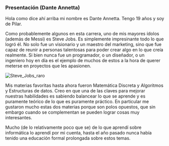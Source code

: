 ### Presentación (Dante Annetta)

Hola como dice ahí arriba mi nombre es Dante Annetta. Tengo 19 años y soy de Pilar.

Como probablemente algunos en esta carrera, uno de mis mayores ídolos (además de Messi) es Steve Jobs. Es simplemente impresinante todo lo que logró él.
No solo fue un visionario y un maestro del marketing, sino que fue capaz de reunir a personas talentosas para poder crear algo en lo que creía realmente.
Si bien nunca fue un programador, o un diseñador, o un ingeniero hoy en día es el ejemplo de muchos de estos a la hora de querer meterse en proyectos que les apasionen.


   ![Steve_Jobs_raro](https://i.gifer.com/origin/15/15facea8372d4617cf0b6f94553e9df7_w200.gif)

Mis materias favoritas hasta ahora fueron Matemática Discreta y Algoritmos y Estructuras de datos. Creo en que una de las claves para mejorar nuestras habilidades es sabiendo balancear lo que se aprende y es puramente teórico de lo que es puramente práctico.
En particular me gustaron mucho estas dos materias porque son polos opuestos, que sin embargo cuando se complementan se pueden lograr cosas muy interesantes.

Mucho (de lo relativamente poco que se) de lo que aprendí sobre informática lo aprendí por mi cuenta, hasta el año pasado nunca había tenido una educación formal prolongada sobre estos temas. 
